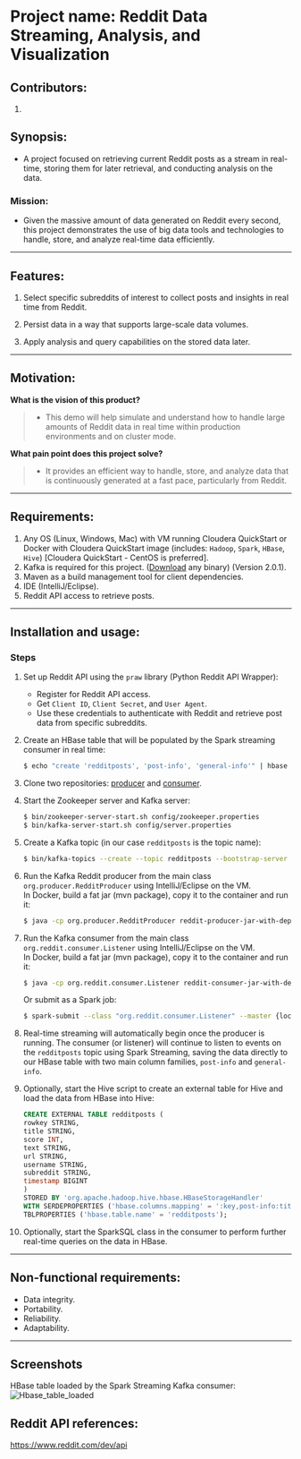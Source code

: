 # Project name: Reddit Data Streaming, Analysis, and Visualization

## Contributors:
1. 

## Synopsis:

* A project focused on retrieving current Reddit posts as a stream in real-time, storing them for later retrieval, and conducting analysis on the data.

### Mission:

* Given the massive amount of data generated on Reddit every second, this project demonstrates the use of big data tools and technologies to handle, store, and analyze real-time data efficiently.

___

## Features:

1. Select specific subreddits of interest to collect posts and insights in real time from Reddit.

2. Persist data in a way that supports large-scale data volumes.

3. Apply analysis and query capabilities on the stored data later.

___

## Motivation:

**What is the vision of this product?**

> * This demo will help simulate and understand how to handle large amounts of Reddit data in real time within production environments and on cluster mode.

**What pain point does this project solve?**

> * It provides an efficient way to handle, store, and analyze data that is continuously generated at a fast pace, particularly from Reddit.

____

## Requirements:

1. Any OS (Linux, Windows, Mac) with VM running Cloudera QuickStart or Docker with Cloudera QuickStart image (includes: `Hadoop`, `Spark`, `HBase`, `Hive`) [Cloudera QuickStart - CentOS is preferred].
2. Kafka is required for this project. ([Download](https://kafka.apache.org/downloads) any binary) (Version 2.0.1).
3. Maven as a build management tool for client dependencies.
4. IDE (IntelliJ/Eclipse).
5. Reddit API access to retrieve posts.
___

## Installation and usage:
### Steps
1. Set up Reddit API using the `praw` library (Python Reddit API Wrapper):
    - Register for Reddit API access.
    - Get `Client ID`, `Client Secret`, and `User Agent`.
    - Use these credentials to authenticate with Reddit and retrieve post data from specific subreddits.

2. Create an HBase table that will be populated by the Spark streaming consumer in real time:
    ```bash
    $ echo "create 'redditposts', 'post-info', 'general-info'" | hbase shell
    ```

3. Clone two repositories: [producer](https://github.com/fadinairat/kafka-reddit-producer) and [consumer](https://github.com/fadinairat/kafka-spark-consumer).

4. Start the Zookeeper server and Kafka server:
    ```bash
    $ bin/zookeeper-server-start.sh config/zookeeper.properties
    $ bin/kafka-server-start.sh config/server.properties
    ```

5. Create a Kafka topic (in our case `redditposts` is the topic name):
    ```bash
    $ bin/kafka-topics --create --topic redditposts --bootstrap-server localhost:9092
    ```

6. Run the Kafka Reddit producer from the main class `org.producer.RedditProducer` using IntelliJ/Eclipse on the VM.<br>In Docker, build a fat jar (mvn package), copy it to the container and run it:
    ```bash
    $ java -cp org.producer.RedditProducer reddit-producer-jar-with-dependencies.jar
    ```

7. Run the Kafka consumer from the main class `org.reddit.consumer.Listener` using IntelliJ/Eclipse on the VM.<br>In Docker, build a fat jar (mvn package), copy it to the container and run it:
    ```bash
    $ java -cp org.reddit.consumer.Listener reddit-consumer-jar-with-dependencies.jar
    ```
    Or submit as a Spark job:
    ```bash
    $ spark-submit --class "org.reddit.consumer.Listener" --master {local[*] | yarn} reddit-consumer-jar-with-dependencies.jar
    ```

8. Real-time streaming will automatically begin once the producer is running. The consumer (or listener) will continue to listen to events on the `redditposts` topic using Spark Streaming, saving the data directly to our HBase table with two main column families, `post-info` and `general-info`.

9. Optionally, start the Hive script to create an external table for Hive and load the data from HBase into Hive:
    ```sql
    CREATE EXTERNAL TABLE redditposts (
    rowkey STRING, 
    title STRING, 
    score INT, 
    text STRING, 
    url STRING, 
    username STRING, 
    subreddit STRING, 
    timestamp BIGINT
    )
    STORED BY 'org.apache.hadoop.hive.hbase.HBaseStorageHandler'
    WITH SERDEPROPERTIES ('hbase.columns.mapping' = ':key,post-info:title,general-info:score,post-info:text,post-info:url,general-info:username,post-info:subreddit,general-info:timestamp')
    TBLPROPERTIES ('hbase.table.name' = 'redditposts');
    ```

10. Optionally, start the SparkSQL class in the consumer to perform further real-time queries on the data in HBase.
____

## Non-functional requirements:

* Data integrity.
* Portability.
* Reliability.
* Adaptability.
____

## Screenshots
HBase table loaded by the Spark Streaming Kafka consumer:
![Hbase_table_loaded](OutputPic/hbase_table_loaded.png)

## Reddit API references:

https://www.reddit.com/dev/api

